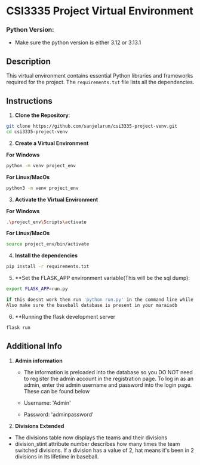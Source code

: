 # CSI3335 Project Virtual Environment

### Python Version:

- Make sure the python version is either 3.12 or 3.13.1

## Description

This virtual environment contains essential Python libraries and frameworks required for the project. The `requirements.txt` file lists all the dependencies.

## Instructions


1. **Clone the Repository**:

```bash
git clone https://github.com/sanjelarun/csi3335-project-venv.git
cd csi3335-project-venv
```

2. **Create a Virtual Environment**

**For Windows**
```bash
python -m venv project_env
```
**For Linux/MacOs**
```bash
python3 -m venv project_env

```
3. **Activate the Virtual Environment**

**For Windows**
```bash
.\project_env\Scripts\activate
```
**For Linux/MacOs**
```bash
source project_env/bin/activate
```

4. **Install the dependencies**
```bash
pip install -r requirements.txt
```

5. **Set the FLASK_APP environment variable(This will be the sql dump):
```bash
export FLASK_APP=run.py

if this doesnt work then run 'python run.py' in the command line while mariadb is running.
Also make sure the baseball database is present in your maraiadb
```

6. **Running the flask development server
```bash
flask run
```

## Additional Info

1. **Admin information**
   - The information is preloaded into the database so you DO NOT need to register the admin account in the registration page. To log in as an admin, enter the admin username and password into the login page. These can be found below
     
   - Username: 'Admin'
   - Password: 'adminpassword'
     

2. **Divisions Extended**

- The divisions table now displays the teams and their divisions
- division_stint attribute number describes how many times the team switched divisions. If a division has a value of 2, hat means it's been in 2 divisions in its lifetime in baseball.


